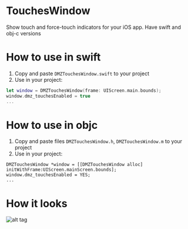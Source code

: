 # TouchesWindow
Show touch and force-touch indicators for your iOS app. Have swift and obj-c versions

# How to use in swift
1) Copy and paste `DMZTouchesWindow.swift` to your project
2) Use in your project:
```swift
let window = DMZTouchesWindow(frame: UIScreen.main.bounds);
window.dmz_touchesEnabled = true
...
```

# How to use in objc
1) Copy and paste files `DMZTouchesWindow.h`, `DMZTouchesWindow.m` to your project
2) Use in your project:
```objc
DMZTouchesWindow *window = [[DMZTouchesWindow alloc] initWithFrame:UIScreen.mainScreen.bounds];
window.dmz_touchesEnabled = YES;
...
```

# How it looks
![alt tag](https://github.com/dmoroz0v/TouchesWindow/blob/master/DMZTouchesWindowSample/HowItLooks.png)
